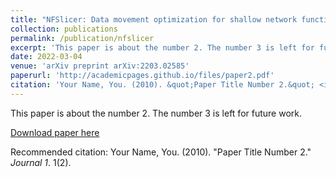 ```yaml
---
title: "NFSlicer: Data movement optimization for shallow network functions"
collection: publications
permalink: /publication/nfslicer
excerpt: 'This paper is about the number 2. The number 3 is left for future work.'
date: 2022-03-04
venue: 'arXiv preprint arXiv:2203.02585'
paperurl: 'http://academicpages.github.io/files/paper2.pdf'
citation: 'Your Name, You. (2010). &quot;Paper Title Number 2.&quot; <i>Journal 1</i>. 1(2).'
---
```

This paper is about the number 2. The number 3 is left for future work.

[Download paper here](http://hamedsey.github.io/files/nfslicer.pdf)

Recommended citation: Your Name, You. (2010). "Paper Title Number 2." <i>Journal 1</i>. 1(2).